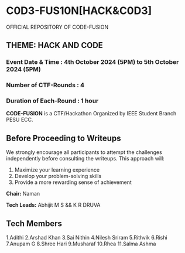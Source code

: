 # C0D3-FUS10N[HACK&C0D3]
OFFICIAL REPOSITORY OF CODE-FUSION
## THEME: HACK AND CODE
### Event Date & Time : 4th October 2024 (5PM) to 5th October 2024 (5PM)
### Number of CTF-Rounds : 4
### Duration of Each-Round : 1 hour
**CODE-FUSION** is a CTF/Hackathon Organized by IEEE Student Branch PESU ECC.


## Before Proceeding to Writeups
We strongly encourage all participants to attempt the challenges independently before consulting the writeups. This approach will:

1. Maximize your learning experience
2. Develop your problem-solving skills
3. Provide a more rewarding sense of achievement
   
**Chair:** Naman

**Tech Leads:** Abhijit M S && K R DRUVA

## Tech Members
1.Adithi
2.Arshad Khan
3.Sai Nithin
4.Nilesh Sriram
5.Rithvik
6.Rishi
7.Anupam G
8.Shree Hari
9.Musharaf
10.Rhea
11.Salma Ashma

